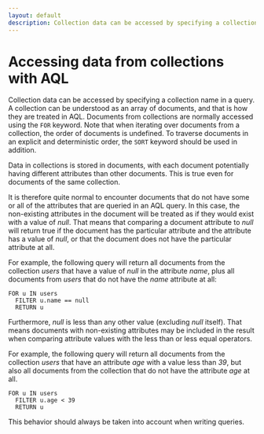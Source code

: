 ```yaml
---
layout: default
description: Collection data can be accessed by specifying a collection name in a query
---
```

Accessing data from collections with AQL
===============================

Collection data can be accessed by specifying a collection name in a query.  A
collection can be understood as an array of documents, and that is how they are
treated in AQL. Documents from collections are normally accessed using the
`FOR` keyword. Note that when iterating over documents from a collection, the
order of documents is undefined. To traverse documents in an explicit and
deterministic order, the `SORT` keyword should be used in addition.

Data in collections is stored in documents, with each document potentially
having different attributes than other documents. This is true even for
documents of the same collection.

It is therefore quite normal to encounter documents that do not have some or all
of the attributes that are queried in an AQL query. In this case, the
non-existing attributes in the document will be treated as if they would exist
with a value of *null*.  That means that comparing a document attribute to
*null* will return true if the document has the particular attribute and the
attribute has a value of *null*, or that the document does not have the
particular attribute at all.

For example, the following query will return all documents from the collection
*users* that have a value of *null* in the attribute *name*, plus all documents
from *users* that do not have the *name* attribute at all:

```aql
FOR u IN users
  FILTER u.name == null
  RETURN u
```

Furthermore, *null* is less than any other value (excluding *null* itself). That
means documents with non-existing attributes may be included in the result
when comparing attribute values with the less than or less equal operators.

For example, the following query will return all documents from the collection
*users* that have an attribute *age* with a value less than *39*, but also all
documents from the collection that do not have the attribute *age* at all.

```aql
FOR u IN users
  FILTER u.age < 39
  RETURN u
```

This behavior should always be taken into account when writing queries.

